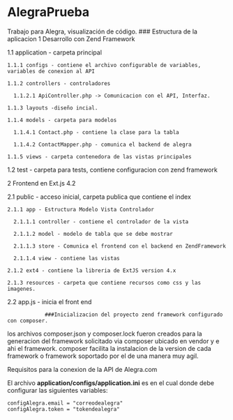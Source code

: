 # AlegraPrueba
Trabajo para Alegra, visualización de código.
                        ### Estructura de la aplicacion
1 Desarrollo con Zend Framework

  1.1 application - carpeta principal
  
    1.1.1 configs - contiene el archivo configurable de variables, variables de conexion al API
    
    1.1.2 controllers - controladores
    
      1.1.2.1 ApiController.php -> Comunicacion con el API, Interfaz. 
      
    1.1.3 layouts -diseño incial.
    
    1.1.4 models - carpeta para modelos
    
      1.1.4.1 Contact.php - contiene la clase para la tabla
      
      1.1.4.2 ContactMapper.php - comunica el backend de alegra
      
    1.1.5 views - carpeta contenedora de las vistas principales
    
  1.2 test - carpeta para tests, contiene configuracion con zend framework
  
2 Frontend en Ext.js 4.2

  2.1 public - acceso inicial, carpeta publica que contiene el index
  
    2.1.1 app - Estructura Modelo Vista Controlador
    
      2.1.1.1 controller - contiene el controlador de la vista
      
      2.1.1.2 model - modelo de tabla que se debe mostrar
      
      2.1.1.3 store - Comunica el frontend con el backend en ZendFramework
      
      2.1.1.4 view - contiene las vistas
      
    2.1.2 ext4 - contiene la libreria de ExtJS version 4.x
    
    2.1.3 resources - carpeta que contiene recursos como css y las imagenes.
    
  2.2 app.js - inicia el front end
  


                ###Inicializacion del proyecto zend framework configurado con composer. 
                

los archivos composer.json y composer.lock fueron creados para la generacion del framework solicitado via composer ubicado en vendor y e ahi el framework. composer facilita la instalacion de la version de cada framework o framework soportado por el de una manera muy agil.


Requisitos para la conexion de la API de Alegra.com

El archivo **application/configs/application.ini** es en el cual donde debe configurar las siguientes variables:
```
configAlegra.email = "correodealegra"
configAlegra.token = "tokendealegra"
```

